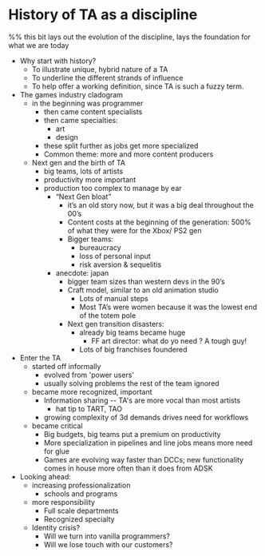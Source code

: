 # History of TA as a discipline
%% this bit lays out the evolution of the discipline, lays the foundation for what we are today
* Why start with history?
	* To illustrate unique, hybrid nature of a TA
	* To underline the different strands of influence
	* To help offer a working definition, since TA is such a fuzzy term.
* The games industry cladogram
	* in the beginning was  programmer
		* then came content specialists
		* then came specialties:
			* art
			* design
		* these split further as jobs get more specialized
		* Common theme: more and more content producers
	* Next gen and the birth of TA
		* big teams, lots of artists
		* productivity more important
		* production too complex to manage by ear
			* “Next Gen bloat”
				* it’s an old story now, but it was a big deal throughout the 00’s
				* Content costs at the beginning of the generation: 500% of what they were for the Xbox/ PS2 gen
				* Bigger teams:
					* bureaucracy
					* loss of personal input
					* risk aversion & sequelitis
			* anecdote: japan
				* bigger team sizes than western devs in the  90’s
				* Craft model, similar to an old animation studio
					* Lots of manual steps
					* Most TA’s were women because it was the lowest end of the totem pole
				* Next gen transition disasters:
					* already big teams became huge
						* FF art director: what do yo need ? A tough guy!
					* Lots of big franchises foundered
* Enter the TA
	* started off informally
		* evolved from 'power users'
		* usually solving problems the rest of the team ignored
	* became more recognized, important
		* Information sharing -- TA's are more vocal than most artists
			* hat tip to TART, TAO
		* growing complexity of 3d demands drives need for workflows
	* became critical
		* Big budgets, big teams put a premium on productivity
		* More specialization in pipelines and line jobs means more need for glue
		* Games are evolving way faster than DCCs; new functionality comes in house more often than it does from ADSK
* Looking ahead:
	* increasing professionalization
		* schools and programs
	* more responsibility
		* Full scale departments
		* Recognized specialty
	* Identity crisis?
		* Will we turn into vanilla programmers?
		* Will we lose touch with our customers?